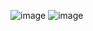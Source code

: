 ![image](https://user-images.githubusercontent.com/48994987/224849992-a6dd60fb-8fbc-4e18-b037-38e0e274fd70.png)
![image](https://user-images.githubusercontent.com/48994987/225172979-557becd4-9e23-4337-bb6e-ec5c5b8e2549.png)
